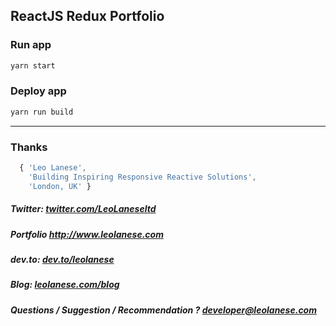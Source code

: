 ## ReactJS Redux Portfolio

### Run app
```javascript
yarn start
```

### Deploy app
```javascript
yarn run build
```

---
### Thanks

```javascript
  { 'Leo Lanese',
    'Building Inspiring Responsive Reactive Solutions',
    'London, UK' }
```

<h5>Twitter:
<a href="http://twitter.com/LeoLaneseltd" target="_blank" rel="noreferrer noopener">twitter.com/LeoLaneseltd</a>
</h5>
<h5>Portfolio
<a href="http://www.leolanese.com" target="_blank" rel="noreferrer noopener">http://www.leolanese.com</a>
</h5>
<h5>dev.to:
<a href="http://www.dev.to/leolanese" target="_blank" rel="noreferrer noopener">dev.to/leolanese</a>
</h5>
<h5>Blog:
<a href="http://www.leolanese.com/blog" target="_blank" rel="noreferrer noopener">leolanese.com/blog</a>
</h5>
<h5>Questions / Suggestion / Recommendation ?
<a href="mail:to">developer@leolanese.com</a>
</h5>
